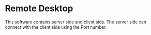 # Remote Desktop
This software contains server side and client side. The server side can connect with the client side using the Port number.
